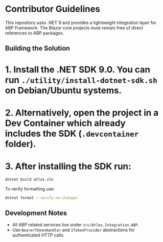# Contributor Guidelines

This repository uses .NET 9 and provides a lightweight integration layer for ABP Framework. The Blazor core projects must remain free of direct references to ABP packages.

## Building the Solution
# 1. Install the .NET SDK 9.0. You can run `./utility/install-dotnet-sdk.sh` on Debian/Ubuntu systems.
# 2. Alternatively, open the project in a Dev Container which already includes the SDK (`.devcontainer` folder).
# 3. After installing the SDK run:

```bash
dotnet build atlas.sln
```

To verify formatting use:

```bash
dotnet format --verify-no-changes
```

## Development Notes
- All ABP related services live under `src/Atlas.Integration.ABP`.
- Use `BearerTokenHandler` and `ITokenProvider` abstractions for authenticated HTTP calls.

